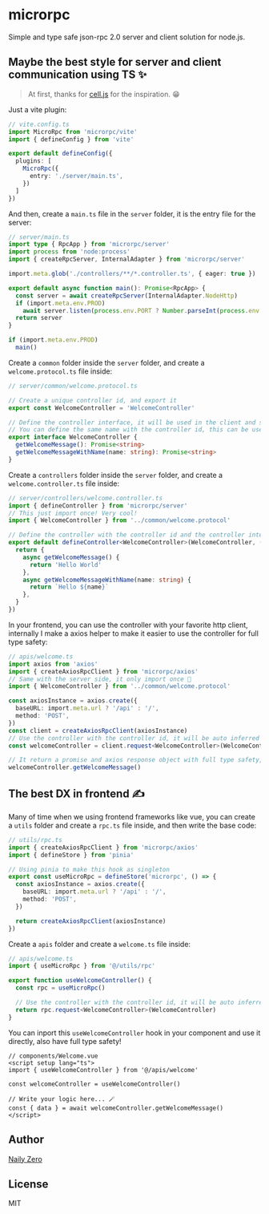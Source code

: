 # microrpc

Simple and type safe json-rpc 2.0 server and client solution for node.js.

## Maybe the best style for server and client communication using TS ✨

> At first, thanks for [cell.js](https://github.com/cellbang/cell) for the inspiration. 😁

Just a vite plugin:

```ts
// vite.config.ts
import MicroRpc from 'microrpc/vite'
import { defineConfig } from 'vite'

export default defineConfig({
  plugins: [
    MicroRpc({
      entry: './server/main.ts',
    })
  ]
})
```

And then, create a `main.ts` file in the `server` folder, it is the entry file for the server:

```ts
// server/main.ts
import type { RpcApp } from 'microrpc/server'
import process from 'node:process'
import { createRpcServer, InternalAdapter } from 'microrpc/server'

import.meta.glob('./controllers/**/*.controller.ts', { eager: true })

export default async function main(): Promise<RpcApp> {
  const server = await createRpcServer(InternalAdapter.NodeHttp)
  if (import.meta.env.PROD)
    await server.listen(process.env.PORT ? Number.parseInt(process.env.PORT) : 3444)
  return server
}

if (import.meta.env.PROD)
  main()
```

Create a `common` folder inside the `server` folder, and create a `welcome.protocol.ts` file inside:

```ts
// server/common/welcome.protocol.ts

// Create a unique controller id, and export it
export const WelcomeController = 'WelcomeController'

// Define the controller interface, it will be used in the client and server
// You can define the same name with the controller id, this can be used as both a value and a type, and it is only imported once!
export interface WelcomeController {
  getWelcomeMessage(): Promise<string>
  getWelcomeMessageWithName(name: string): Promise<string>
}
```

Create a `controllers` folder inside the `server` folder, and create a `welcome.controller.ts` file inside:

```ts
// server/controllers/welcome.controller.ts
import { defineController } from 'microrpc/server'
// This just import once! Very cool!
import { WelcomeController } from '../common/welcome.protocol'

// Define the controller with the controller id and the controller interface
export default defineController<WelcomeController>(WelcomeController, () => {
  return {
    async getWelcomeMessage() {
      return 'Hello World'
    },
    async getWelcomeMessageWithName(name: string) {
      return `Hello ${name}`
    },
  }
})
```

In your frontend, you can use the controller with your favorite http client, internally I make a axios helper to make it easier to use the controller for full type safety:

```ts
// apis/welcome.ts
import axios from 'axios'
import { createAxiosRpcClient } from 'microrpc/axios'
// Same with the server side, it only import once 🍺
import { WelcomeController } from '../common/welcome.protocol'

const axiosInstance = axios.create({
  baseURL: import.meta.url ? '/api' : '/',
  method: 'POST',
})
const client = createAxiosRpcClient(axiosInstance)
// Use the controller with the controller id, it will be auto inferred type from the controller!
const welcomeController = client.request<WelcomeController>(WelcomeController)

// It return a promise and axios response object with full type safety, will be inferred from the controller!
welcomeController.getWelcomeMessage()
```

## The best DX in frontend ✍️

Many of time when we using frontend frameworks like vue, you can create a `utils` folder and create a `rpc.ts` file inside, and then write the base code:

```ts
// utils/rpc.ts
import { createAxiosRpcClient } from 'microrpc/axios'
import { defineStore } from 'pinia'

// Using pinia to make this hook as singleton
export const useMicroRpc = defineStore('microrpc', () => {
  const axiosInstance = axios.create({
    baseURL: import.meta.url ? '/api' : '/',
    method: 'POST',
  })

  return createAxiosRpcClient(axiosInstance)
})
```

Create a `apis` folder and create a `welcome.ts` file inside:

```ts
// apis/welcome.ts
import { useMicroRpc } from '@/utils/rpc'

export function useWelcomeController() {
  const rpc = useMicroRpc()

  // Use the controller with the controller id, it will be auto inferred type from the controller!
  return rpc.request<WelcomeController>(WelcomeController)
}
```

You can inport this `useWelcomeController` hook in your component and use it directly, also have full type safety!

```vue
// components/Welcome.vue
<script setup lang="ts">
import { useWelcomeController } from '@/apis/welcome'

const welcomeController = useWelcomeController()

// Write your logic here... 🪄
const { data } = await welcomeController.getWelcomeMessage()
</script>
```

## Author

[Naily Zero](https://github.com/groupguanfang)

## License

MIT
